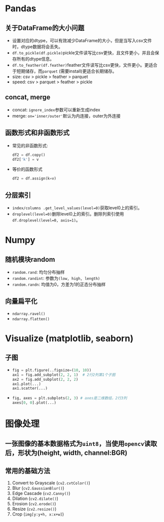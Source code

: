 # Pandas

## 关于DataFrame的大小问题
* 设置对应的dtype，可以有效减少DataFrame的大小，但是当写入csv文件时，dtype数据将会丢失。
* `df.to_pickle(df.pickle)`pickle文件读写比csv更快，且文件更小，并且会保存所有的dtype信息。
* `df.to_feather(df.feather)`feather文件读写比csv更快，文件更小。更适合于短期储存，而`parquet` (需要install)更适合长期储存。
* size: csv > pickle > feather > parquet
* speed: csv > parquet > feather > pickle

## concat, merge
* concat: `ignore_index`参数可以重新生成index
* merge: `on='inner/outer'`默认为内连接，outer为外连接

## 函数形式和非函数形式
* 常见的非函数形式:
  ```python
  df2 = df.copy()
  df2['k'] = v
  ```
* 等价的函数形式
  ```python
  df2 = df.assign(k=v)
  ```

## 分层索引
* `index/columns .get_level_values(level=0)`获取level0上的索引。
* `droplevel(level=0)`删除level0上的索引。删除列索引使用`df.droplevel(level=0, axis=1)`。
  

# Numpy

## 随机模块random
* `random.rand`: 均匀分布抽样
* `random.randint`: 参数为`(low, high, length)`
* `random.randn`: 均值为0，方差为1的正态分布抽样

## 向量扁平化
* `ndarray.ravel()`
* `ndarray.flatten()`

# Visualize (matplotlib, seaborn)

## 子图
* 
  ```python
  fig = plt.figure(..figsize=(10, 10))
  ax1 = fig.add_subplot(2, 2, 1)  # 2行2列第1个子图
  ax2 = fig.add_subplot(2, 2, 2)
  ax1.plot(...)
  ax1.scatter(...)
  ```
* 
  ```python
  fig, axes = plt.subplots(2, 3) # axes是二维数组，2行3列
  axes[0, 0].plot(...)
  ```

# 图像处理

## 一张图像的基本数据格式为`uint8`，当使用`opencv`读取后，形状为(height, width, channel:BGR)

## 常用的基础方法
1. Convert to Grayscale (`cv2.cvtColor()`)
2. Blur (`cv2.GaussianBlur()`)
3. Edge Cascade (`cv2.Canny()`)
4. Dilation (`cv2.dilate()`)
5. Erosion  (`cv2.erode()`)
6. Resize   (`cv2.resize()`)
7. Crop    (`img[y:y+h, x:x+w]`)